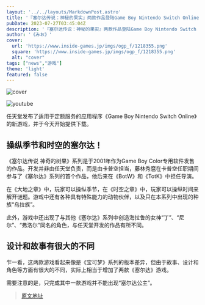 ```yaml
---
layout: '../../layouts/MarkdownPost.astro'
title: '『塞尔达传说：神秘的果实』两款作品登陆Game Boy Nintendo Switch Online！由藤林D首次开发的塞尔达'
pubDate: 2023-07-27T03:45:04Z
description: '『塞尔达传说：神秘的果实』两款作品登陆Game Boy Nintendo Switch Online！由藤林D首次开发的塞尔达'
author: '《みお》'
cover:
  url: 'https://www.inside-games.jp/imgs/ogp_f/1218355.png'
  square: 'https://www.inside-games.jp/imgs/ogp_f/1218355.png'
  alt: "cover"
tags: ["news","游戏"]
theme: 'light'
featured: false
---
```


![cover](https://www.inside-games.jp/imgs/ogp_f/1218355.png)

![youtube](https://www.youtube.com/embed/n_VpHvss_Ck?rel=0)

任天堂发布了适用于定额服务的应用程序《Game Boy Nintendo Switch Online》的新游戏，并于今天开始提供下载。

## 操纵季节和时空的塞尔达！

《塞尔达传说 神奇的树果》系列是于2001年作为Game Boy Color专用软件发售的作品。开发并非由任天堂负责，而是由卡普空担当，藤林秀麿在卡普空任职期间参与了《塞尔达》系列的首个作品，他后来在《BotW》和《TotK》中担任导演。

在《大地之章》中，玩家可以操纵季节，在《时空之章》中，玩家可以操纵时间来解开谜题。游戏中还有各种具有特殊能力的动物伙伴，以及只在本系列中出现的种族“乌拉族”。

此外，游戏中还出现了与其他《塞尔达》系列中创造海拉鲁的女神“丁”、“尼尔”、“弗洛尔”同名的角色，与任天堂开发的作品有所不同。

## 设计和故事有很大的不同

乍一看，这两款游戏看起来像是《宝可梦》系列的版本差异，但由于故事、设计和角色等方面有很大的不同，实际上相当于增加了两款《塞尔达》游戏。

需要注意的是，只完成其中一款游戏并不能出现“塞尔达公主”。

>[原文地址](https://www.inside-games.jp/article/2023/07/27/147438.html)  